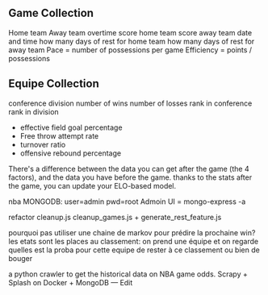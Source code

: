 Game Collection
---------------
Home team
Away team
overtime
score home team
score away team
date and time
how many days of rest for home team
how many days of rest for away team
Pace = number of possessions per game
Efficiency = points / possessions


Equipe Collection
-----------------
conference
division
number of wins
number of losses
rank in conference
rank in division
- effective field goal percentage
- Free throw attempt rate
- turnover ratio
- offensive rebound percentage

There's a difference between the data you can get after the game (the 4 factors),
and the data you have before the game.
thanks to the stats after the game, you can update your ELO-based model.



nba MONGODB: user=admin pwd=root
Admoin UI = mongo-express -a


refactor cleanup.js cleanup_games.js + generate_rest_feature.js

pourquoi pas utiliser une chaine de markov pour prédire la prochaine win?
les etats sont les places au classement: on prend une équipe et on regarde quelles est la proba pour cette equipe de rester à ce classement ou bien de bouger

a python crawler to get the historical data on NBA game odds. Scrapy + Splash on Docker + MongoDB — Edit
